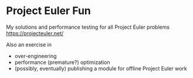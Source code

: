# Project Euler Fun
My solutions and performance testing for all Project Euler problems https://projecteuler.net/

Also an exercise in
- over-engineering
- performance (premature?) optimization
- (possibly, eventually) publishing a module for offline Project Euler work
